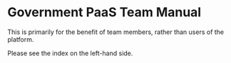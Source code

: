 # Government PaaS Team Manual

This is primarily for the benefit of team members, rather than users of the
platform.

Please see the index on the left-hand side.
